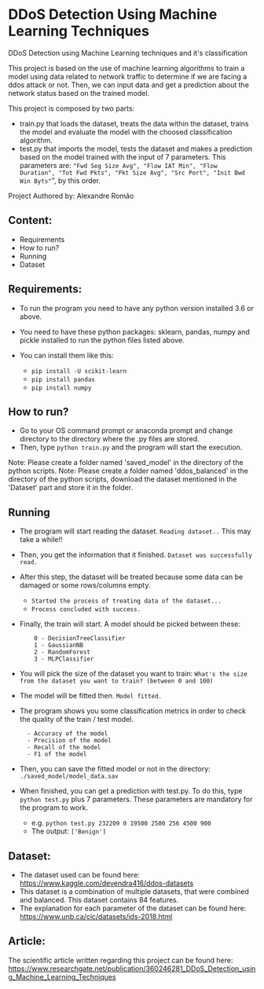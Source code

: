 # DDoS Detection Using Machine Learning Techniques
DDoS Detection using Machine Learning techniques and it's classification

This project is based on the use of machine learning algorithms to train a model using data related to network traffic to determine if we are facing a ddos attack or not.
Then, we can input data and get a prediction about the network status based on the trained model.

This project is composed by two parts:

- train.py that loads the dataset, treats the data within the dataset, trains the model and evaluate the model with the choosed classification algorithm.
- test.py that imports the model, tests the dataset and makes a prediction based on the model trained with the input of 7 parameters. This parameters are: ```"Fwd Seg Size Avg", "Flow IAT Min", "Flow Duration", "Tot Fwd Pkts", "Pkt Size Avg", "Src Port", "Init Bwd Win Byts"```", by this order.



Project Authored by: Alexandre Romão

## Content:
- Requirements
- How to run?
- Running
- Dataset

## Requirements:
- To run the program you need to have any python version installed 3.6 or above.
- You need to have these python packages: sklearn, pandas, numpy and pickle installed to run the python files listed above.
- You can install them like this:

  - ``` pip install -U scikit-learn ```
  - ``` pip install pandas ```
  - ``` pip install numpy ```


## How to run?

- Go to your OS command prompt or anaconda prompt and change directory to the directory where the .py files are stored.
- Then, type ``` python train.py ``` and the program will start the execution.

Note: Please create a folder named 'saved_model' in the directory of the python scripts.
Note: Please create a folder named 'ddos_balanced' in the directory of the python scripts, download the dataset mentioned in the 'Dataset' part and store it in the folder.

## Running

- The program will start reading the dataset. ``` Reading dataset.. ``` This may take a while!!
- Then, you get the information that it finished. ``` Dataset was successfully read. ```
- After this step, the dataset will be treated because some data can be damaged or some rows/columns empty.
  - ``` Started the process of treating data of the dataset... ```
  - ``` Process concluded with success. ```
- Finally, the train will start. A model should be picked between these:

    ``` 
        0 - DecisionTreeClassifier 
        1 - GaussianNB 
        2 - RandomForest 
        3 - MLPClassifier
    ```
- You will pick the size of the dataset you want to train: ``` What's the size from the dataset you want to train? (between 0 and 100) ```
- The model will be fitted then. ``` Model fitted. ```
- The program shows you some classification metrics in order to check the quality of the train / test model.
    ```
      - Accuracy of the model
      - Precision of the model
      - Recall of the model
      - F1 of the model
    ```
    
- Then, you can save the fitted model or not in the directory: ``` ./saved_model/model_data.sav ```
- When finished, you can get a prediction with test.py. To do this, type ``` python test.py ``` plus 7 parameters. These parameters are mandatory for the program to work. 
  - e.g. ``` python test.py 232209 0 19500 2500 256 4500 900 ```
  - The output: ``` ['Benign'] ```

## Dataset:
- The dataset used can be found here: https://www.kaggle.com/devendra416/ddos-datasets
- This dataset is a combination of multiple datasets, that were combined and balanced. This dataset contains 84 features.
- The explanation for each parameter of the dataset can be found here: https://www.unb.ca/cic/datasets/ids-2018.html

## Article:

The scientific article written regarding this project can be found here: https://www.researchgate.net/publication/360246281_DDoS_Detection_using_Machine_Learning_Techniques
